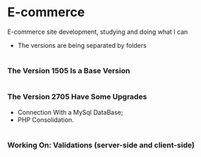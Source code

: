 # E-commerce
E-commerce site development, studying and doing what I can

* The versions are being separated by folders
#

<h3>The Version 1505 Is a Base Version</h3>

#

<h3>The Version 2705 Have Some Upgrades</h3>

* Connection With a MySql DataBase;
* PHP Consolidation.

#
#

<h3>Working On: Validations (server-side and client-side)</h3>
